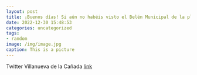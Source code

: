 ```yaml
---
layout: post
title: ¡Buenos días! Si aún no habéis visto el Belén Municipal de la plaza de España, os animamos a visitarlo. ¡Os va a encantar! 😍Vi...
date: 2022-12-30 15:48:53
categories: uncategorized
tags:
- random
image: /img/image.jpg
caption: This is a picture
---
```

Twitter Villanueva de la Cañada [link](https://twitter.com/AytoVDLCanada/status/1608741994762997760)

